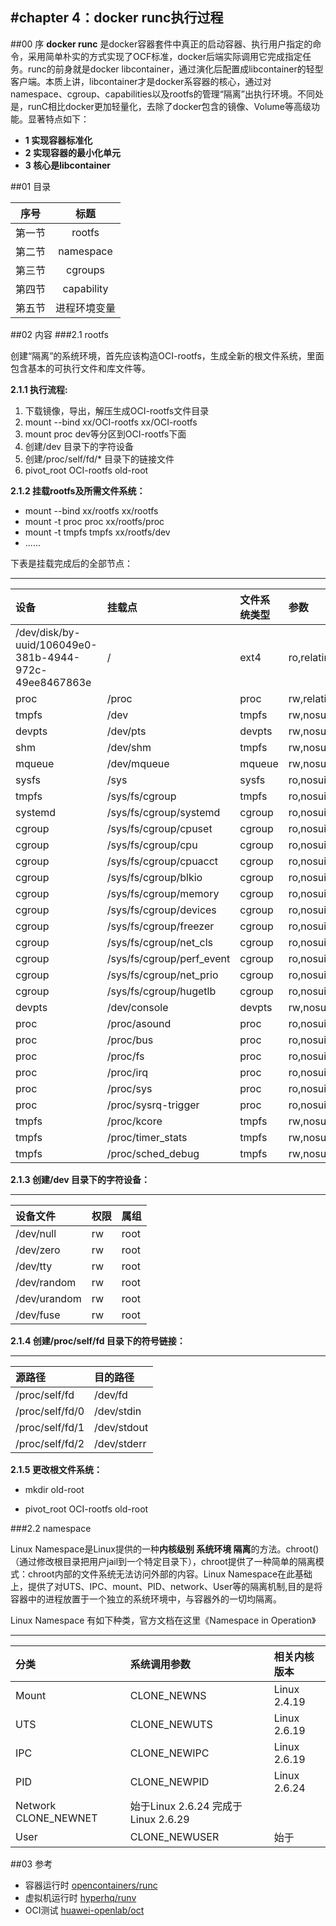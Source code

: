 
#chapter 4：docker runc执行过程
------
##00 序
**docker runc** 是docker容器套件中真正的启动容器、执行用户指定的命令，采用简单朴实的方式实现了OCF标准，docker后端实际调用它完成指定任务。runc的前身就是docker libcontainer，通过演化后配置成libcontainer的轻型客户端。本质上讲，libcontainer才是docker系容器的核心，通过对namespace、cgroup、capabilities以及rootfs的管理“隔离”出执行环境。不同处是，runC相比docker更加轻量化，去除了docker包含的镜像、Volume等高级功能。显著特点如下：

- **1 实现容器标准化**
- **2 实现容器的最小化单元**
- **3 核心是libcontainer**


##01 目录

|序号|标题|
|:-:|:-:|
|   第一节 |  rootfs|
|   第二节 |  namespace|
|   第三节 |  cgroups|
|   第四节 |  capability|
|   第五节 |  进程环境变量|

##02 内容
###2.1 rootfs

创建“隔离”的系统环境，首先应该构造OCI-rootfs，生成全新的根文件系统，里面包含基本的可执行文件和库文件等。

**2.1.1 执行流程:**  
  
1. 下载镜像，导出，解压生成OCI-rootfs文件目录
1. mount --bind xx/OCI-rootfs xx/OCI-rootfs 
1. mount proc dev等分区到OCI-rootfs下面
1. 创建/dev 目录下的字符设备
1. 创建/proc/self/fd/* 目录下的链接文件
1. pivot_root OCI-rootfs old-root

**2.1.2 挂载rootfs及所需文件系统：**

- mount --bind xx/rootfs xx/rootfs
- mount -t proc proc xx/rootfs/proc
- mount -t tmpfs tmpfs xx/rootfs/dev
- ...... 

下表是挂载完成后的全部节点：

------------------------------
| 设备        | 挂载点           | 文件系统类型  | 参数 | x | x |
|:------------- |:-------------|:-----|:-----|:-----|:-----|
|  /dev/disk/by-uuid/106049e0-381b-4944-972c-49ee8467863e |  / |  ext4 |  ro,relatime,errors=remount-ro,data=ordered |  0 |  0 |
|  proc |  /proc |  proc |  rw,relatime |  0 |  0 |  
|  tmpfs |  /dev |  tmpfs |  rw,nosuid,size=65536k,mode=755 |  0 |  0 |  
|  devpts |  /dev/pts |  devpts |  rw,nosuid,noexec,relatime,gid=5,mode=620,ptmxmode=666 |  0 |  0 |  
|  shm |  /dev/shm |  tmpfs |  rw,nosuid,nodev,noexec,relatime,size=65536k |  0 |  0 |  
|  mqueue |  /dev/mqueue |  mqueue |  rw,nosuid,nodev,noexec,relatime |  0 |  0 |  
|  sysfs |  /sys |  sysfs |  ro,nosuid,nodev,noexec,relatime |  0 |  0 |  
|  tmpfs |  /sys/fs/cgroup |  tmpfs |  ro,nosuid,nodev,noexec,relatime,mode=755 |  0 |  0 |  
|  systemd |  /sys/fs/cgroup/systemd |  cgroup |  ro,nosuid,nodev,noexec,relatime,name=systemd |  0 |  0 |  
|  cgroup |  /sys/fs/cgroup/cpuset |  cgroup |  ro,nosuid,nodev,noexec,relatime,cpuset |  0 |  0 |  
|  cgroup |  /sys/fs/cgroup/cpu |  cgroup |  ro,nosuid,nodev,noexec,relatime,cpu |  0 |  0 |  
|  cgroup |  /sys/fs/cgroup/cpuacct |  cgroup |  ro,nosuid,nodev,noexec,relatime,cpuacct |  0 |  0 |  
|  cgroup |  /sys/fs/cgroup/blkio |  cgroup |  ro,nosuid,nodev,noexec,relatime,blkio |  0 |  0 |  
|  cgroup |  /sys/fs/cgroup/memory |  cgroup |  ro,nosuid,nodev,noexec,relatime,memory |  0 |  0 |  
|  cgroup |  /sys/fs/cgroup/devices |  cgroup |  ro,nosuid,nodev,noexec,relatime,devices |  0 |  0 |  
|  cgroup |  /sys/fs/cgroup/freezer |  cgroup |  ro,nosuid,nodev,noexec,relatime,freezer |  0 |  0 |  
|  cgroup |  /sys/fs/cgroup/net_cls |  cgroup |  ro,nosuid,nodev,noexec,relatime,net_cls |  0 |  0 |  
|  cgroup |  /sys/fs/cgroup/perf_event |  cgroup |  ro,nosuid,nodev,noexec,relatime,perf_event |  0 |  0 |  
|  cgroup |  /sys/fs/cgroup/net_prio |  cgroup |  ro,nosuid,nodev,noexec,relatime,net_prio |  0 |  0 |  
|  cgroup |  /sys/fs/cgroup/hugetlb |  cgroup |  ro,nosuid,nodev,noexec,relatime,hugetlb |  0 |  0 |  
|  devpts |  /dev/console |  devpts |  rw,nosuid,noexec,relatime,gid=5,mode=620,ptmxmode=000 |  0 |  0 |  
|  proc |  /proc/asound |  proc |  ro,nosuid,nodev,noexec,relatime |  0 |  0 |  
|  proc |  /proc/bus |  proc |  ro,nosuid,nodev,noexec,relatime |  0 |  0 |  
|  proc |  /proc/fs |  proc |  ro,nosuid,nodev,noexec,relatime |  0 |  0 |  
|  proc |  /proc/irq |  proc |  ro,nosuid,nodev,noexec,relatime |  0 |  0 |  
|  proc |  /proc/sys |  proc |  ro,nosuid,nodev,noexec,relatime |  0 |  0 |  
|  proc |  /proc/sysrq-trigger |  proc |  ro,nosuid,nodev,noexec,relatime |  0 |  0 |  
|  tmpfs |  /proc/kcore |  tmpfs |  rw,nosuid,size=65536k,mode=755 |  0 |  0 |  
|  tmpfs |  /proc/timer_stats |  tmpfs |  rw,nosuid,size=65536k,mode=755 |  0 |  0 |  
|  tmpfs |  /proc/sched_debug |  tmpfs |  rw,nosuid,size=65536k,mode=755 |  0 |  0 |  

**2.1.3 创建/dev 目录下的字符设备：**

------------------------------
| 设备文件        | 权限           | 属组  |
|:------------- |:-------------|:-----|
|  /dev/null  |  rw  |  root  |
|  /dev/zero  |  rw  |  root  |
|  /dev/tty  |  rw  |  root  |
|  /dev/random  |  rw  |  root  |
|  /dev/urandom  |  rw  |  root  |
|  /dev/fuse  |  rw  |  root  |

**2.1.4 创建/proc/self/fd 目录下的符号链接：**

------------------------------
| 源路径        | 目的路径           |
|:------------- |:-------------|
|  /proc/self/fd  |  /dev/fd  |
|  /proc/self/fd/0   |  /dev/stdin  |
|  /proc/self/fd/1  |  /dev/stdout  |
|  /proc/self/fd/2  |  /dev/stderr  |



**2.1.5 更改根文件系统：**

- mkdir old-root

- pivot_root OCI-rootfs old-root


###2.2 namespace

Linux Namespace是Linux提供的一种**内核级别 系统环境 隔离**的方法。chroot()（通过修改根目录把用户jail到一个特定目录下），chroot提供了一种简单的隔离模式：chroot内部的文件系统无法访问外部的内容。Linux Namespace在此基础上，提供了对UTS、IPC、mount、PID、network、User等的隔离机制,目的是将容器中的进程放置于一个独立的系统环境中，与容器外的一切均隔离。

Linux Namespace 有如下种类，官方文档在这里《Namespace in Operation》


------------------------------
| 分类        | 系统调用参数           | 相关内核版本  |
|:------------- |:-------------|:-----|		
|  Mount |  CLONE_NEWNS	| Linux 2.4.19|
|  UTS | 	CLONE_NEWUTS	| Linux 2.6.19|
|  IPC | CLONE_NEWIPC	| Linux 2.6.19|
|  PID | CLONE_NEWPID	| Linux 2.6.24|
|  Network  CLONE_NEWNET	|始于Linux 2.6.24 完成于 Linux 2.6.29|
|  User	|CLONE_NEWUSER	|始于 |Linux 2.6.23 完成于 Linux 3.8)|


##03 参考
- 容器运行时 	[opencontainers/runc](https://github.com/opencontainers/runc)
- 虚拟机运行时 [hyperhq/runv](https://github.com/hyperhq/runv)
- OCI测试 [huawei-openlab/oct](https://github.com/huawei-openlab/oct)

